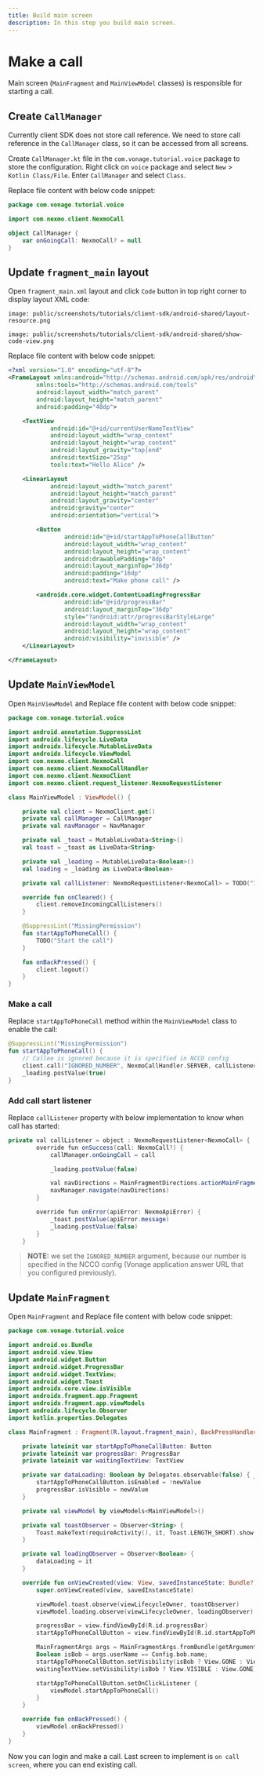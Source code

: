 ```yaml
---
title: Build main screen
description: In this step you build main screen.
---
```


# Make a call

Main screen (`MainFragment` and `MainViewModel` classes) is responsible for starting a call.

## Create `CallManager`

Currently client SDK does not store call reference. We need to store call reference in the `CallManager` class, so it can be accessed from all screens.

Create `CallManager.kt` file in the `com.vonage.tutorial.voice` package to store the configuration. Right click on `voice` package and select `New` > `Kotlin Class/File`. Enter `CallManager` and select `Class`.

Replace file content with below code snippet:

```kotlin
package com.vonage.tutorial.voice

import com.nexmo.client.NexmoCall

object CallManager {
    var onGoingCall: NexmoCall? = null
}
```

## Update `fragment_main` layout

Open `fragment_main.xml` layout and click `Code` button in top right corner to display layout XML code:

```screenshot
image: public/screenshots/tutorials/client-sdk/android-shared/layout-resource.png
```

```screenshot
image: public/screenshots/tutorials/client-sdk/android-shared/show-code-view.png
```

Replace file content with below code snippet:

```xml
<?xml version="1.0" encoding="utf-8"?>
<FrameLayout xmlns:android="http://schemas.android.com/apk/res/android"
        xmlns:tools="http://schemas.android.com/tools"
        android:layout_width="match_parent"
        android:layout_height="match_parent"
        android:padding="48dp">

    <TextView
            android:id="@+id/currentUserNameTextView"
            android:layout_width="wrap_content"
            android:layout_height="wrap_content"
            android:layout_gravity="top|end"
            android:textSize="25sp"
            tools:text="Hello Alice" />

    <LinearLayout
            android:layout_width="match_parent"
            android:layout_height="match_parent"
            android:layout_gravity="center"
            android:gravity="center"
            android:orientation="vertical">

        <Button
                android:id="@+id/startAppToPhoneCallButton"
                android:layout_width="wrap_content"
                android:layout_height="wrap_content"
                android:drawablePadding="8dp"
                android:layout_marginTop="36dp"
                android:padding="16dp"
                android:text="Make phone call" />

        <androidx.core.widget.ContentLoadingProgressBar
                android:id="@+id/progressBar"
                android:layout_marginTop="36dp"
                style="?android:attr/progressBarStyleLarge"
                android:layout_width="wrap_content"
                android:layout_height="wrap_content"
                android:visibility="invisible" />
    </LinearLayout>

</FrameLayout>
```

## Update `MainViewModel`

Open `MainViewModel` and Replace file content with below code snippet:

```kotlin
package com.vonage.tutorial.voice

import android.annotation.SuppressLint
import androidx.lifecycle.LiveData
import androidx.lifecycle.MutableLiveData
import androidx.lifecycle.ViewModel
import com.nexmo.client.NexmoCall
import com.nexmo.client.NexmoCallHandler
import com.nexmo.client.NexmoClient
import com.nexmo.client.request_listener.NexmoRequestListener

class MainViewModel : ViewModel() {

    private val client = NexmoClient.get()
    private val callManager = CallManager
    private val navManager = NavManager

    private val _toast = MutableLiveData<String>()
    val toast = _toast as LiveData<String>

    private val _loading = MutableLiveData<Boolean>()
    val loading = _loading as LiveData<Boolean>

    private val callListener: NexmoRequestListener<NexmoCall> = TODO("Implement call listener")

    override fun onCleared() {
        client.removeIncomingCallListeners()
    }

    @SuppressLint("MissingPermission")
    fun startAppToPhoneCall() {
        TODO("Start the call")
    }

    fun onBackPressed() {
        client.logout()
    }
}
```

### Make a call

Replace `startAppToPhoneCall` method within the `MainViewModel` class to enable the call:

```kotlin
@SuppressLint("MissingPermission")
fun startAppToPhoneCall() {
    // Callee is ignored because it is specified in NCCO config
    client.call("IGNORED_NUMBER", NexmoCallHandler.SERVER, callListener)
    _loading.postValue(true)
}
```

### Add call start listener

Replace `callListener` property with below implementation to know when call has started:

```java
private val callListener = object : NexmoRequestListener<NexmoCall> {
        override fun onSuccess(call: NexmoCall?) {
            callManager.onGoingCall = call

            _loading.postValue(false)

            val navDirections = MainFragmentDirections.actionMainFragmentToOnCallFragment()
            navManager.navigate(navDirections)
        }

        override fun onError(apiError: NexmoApiError) {
            _toast.postValue(apiError.message)
            _loading.postValue(false)
        }
    }
```

> **NOTE:** we set the `IGNORED_NUMBER` argument, because our number is specified in the NCCO config (Vonage application answer URL that you configured previously).


## Update `MainFragment`

Open `MainFragment` and Replace file content with below code snippet:

```kotlin
package com.vonage.tutorial.voice

import android.os.Bundle
import android.view.View
import android.widget.Button
import android.widget.ProgressBar
import android.widget.TextView;
import android.widget.Toast
import androidx.core.view.isVisible
import androidx.fragment.app.Fragment
import androidx.fragment.app.viewModels
import androidx.lifecycle.Observer
import kotlin.properties.Delegates

class MainFragment : Fragment(R.layout.fragment_main), BackPressHandler {

    private lateinit var startAppToPhoneCallButton: Button
    private lateinit var progressBar: ProgressBar
    private lateinit var waitingTextView: TextView

    private var dataLoading: Boolean by Delegates.observable(false) { _, _, newValue ->
        startAppToPhoneCallButton.isEnabled = !newValue
        progressBar.isVisible = newValue
    }

    private val viewModel by viewModels<MainViewModel>()

    private val toastObserver = Observer<String> {
        Toast.makeText(requireActivity(), it, Toast.LENGTH_SHORT).show();
    }

    private val loadingObserver = Observer<Boolean> {
        dataLoading = it
    }

    override fun onViewCreated(view: View, savedInstanceState: Bundle?) {
        super.onViewCreated(view, savedInstanceState)

        viewModel.toast.observe(viewLifecycleOwner, toastObserver)
        viewModel.loading.observe(viewLifecycleOwner, loadingObserver)

        progressBar = view.findViewById(R.id.progressBar)
        startAppToPhoneCallButton = view.findViewById(R.id.startAppToPhoneCallButton)

        MainFragmentArgs args = MainFragmentArgs.fromBundle(getArguments());
        Boolean isBob = args.userName == Config.bob.name;
        startAppToPhoneCallButton.setVisibility(isBob ? View.GONE : View.VISIBLE);
        waitingTextView.setVisibility(isBob ? View.VISIBLE : View.GONE);

        startAppToPhoneCallButton.setOnClickListener {
            viewModel.startAppToPhoneCall()
        }
    }

    override fun onBackPressed() {
        viewModel.onBackPressed()
    }
}
```

Now you can login and make a call. Last screen to implement is `on call screen`, where you can end existing call.